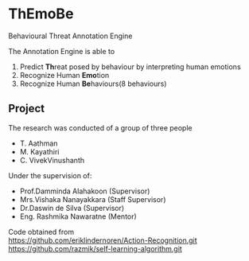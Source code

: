 # ThEmoBe
Behavioural Threat Annotation Engine

The Annotation Engine is able to
1. Predict **Th**reat posed by behaviour by interpreting human emotions
2. Recognize Human **Emo**tion
3. Recognize Human **Be**haviours(8 behaviours)

## Project
The research was conducted of a group of three people
* T. Aathman 
* M. Kayathiri 
* C. VivekVinushanth

Under the supervision of:
* Prof.Damminda Alahakoon (Supervisor)
* Mrs.Vishaka Nanayakkara (Staff Supervisor)
* Dr.Daswin de Silva (Supervisor)
* Eng. Rashmika Nawaratne (Mentor)

Code obtained from  
https://github.com/eriklindernoren/Action-Recognition.git  
https://github.com/razmik/self-learning-algorithm.git

